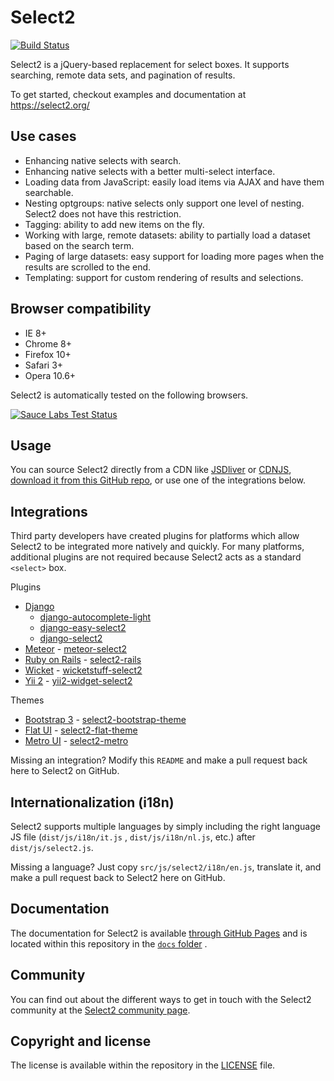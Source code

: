 Select2
=======
[![Build Status][travis-ci-image]][travis-ci-status]

Select2 is a jQuery-based replacement for select boxes. It supports searching, remote data sets, and pagination of
results.

To get started, checkout examples and documentation at
https://select2.org/

Use cases
---------

* Enhancing native selects with search.
* Enhancing native selects with a better multi-select interface.
* Loading data from JavaScript: easily load items via AJAX and have them searchable.
* Nesting optgroups: native selects only support one level of nesting. Select2 does not have this restriction.
* Tagging: ability to add new items on the fly.
* Working with large, remote datasets: ability to partially load a dataset based on the search term.
* Paging of large datasets: easy support for loading more pages when the results are scrolled to the end.
* Templating: support for custom rendering of results and selections.

Browser compatibility
---------------------

* IE 8+
* Chrome 8+
* Firefox 10+
* Safari 3+
* Opera 10.6+

Select2 is automatically tested on the following browsers.

[![Sauce Labs Test Status][saucelabs-matrix]][saucelabs-status]

Usage
-----
You can source Select2 directly from a CDN like [JSDliver][jsdelivr] or
[CDNJS][cdnjs], [download it from this GitHub repo][releases], or use one of the integrations below.

Integrations
------------
Third party developers have created plugins for platforms which allow Select2 to be integrated more natively and
quickly. For many platforms, additional plugins are not required because Select2 acts as a standard `<select>` box.

Plugins

* [Django]
    - [django-autocomplete-light]
    - [django-easy-select2]
    - [django-select2]
* [Meteor] - [meteor-select2]
* [Ruby on Rails][ruby-on-rails] - [select2-rails]
* [Wicket] - [wicketstuff-select2]
* [Yii 2][yii2] - [yii2-widget-select2]

Themes

- [Bootstrap 3][bootstrap3] - [select2-bootstrap-theme]
- [Flat UI][flat-ui] - [select2-flat-theme]
- [Metro UI][metro-ui] - [select2-metro]

Missing an integration? Modify this `README` and make a pull request back here to Select2 on GitHub.

Internationalization (i18n)
---------------------------
Select2 supports multiple languages by simply including the right language JS file (`dist/js/i18n/it.js`
, `dist/js/i18n/nl.js`, etc.) after
`dist/js/select2.js`.

Missing a language? Just copy `src/js/select2/i18n/en.js`, translate it, and make a pull request back to Select2 here on
GitHub.

Documentation
-------------
The documentation for Select2 is available
[through GitHub Pages][documentation] and is located within this repository in the [`docs` folder][documentation-folder]
.

Community
---------
You can find out about the different ways to get in touch with the Select2 community at
the [Select2 community page][community].

Copyright and license
---------------------
The license is available within the repository in the [LICENSE][license] file.

[cdnjs]: http://www.cdnjs.com/libraries/select2

[community]: https://select2.org/getting-help

[documentation]: https://select2.org

[documentation-folder]: https://github.com/select2/select2/tree/master/docs

[freenode]: https://freenode.net/

[jsdelivr]: http://www.jsdelivr.com/#!select2

[license]: LICENSE.md

[releases]: https://github.com/select2/select2/releases

[saucelabs-matrix]: https://saucelabs.com/browser-matrix/select2.svg

[saucelabs-status]: https://saucelabs.com/u/select2

[travis-ci-image]: https://img.shields.io/travis/select2/select2/master.svg

[travis-ci-status]: https://travis-ci.org/select2/select2

[bootstrap3]: https://getbootstrap.com/

[django]: https://www.djangoproject.com/

[django-autocomplete-light]: https://github.com/yourlabs/django-autocomplete-light

[django-easy-select2]: https://github.com/asyncee/django-easy-select2

[django-select2]: https://github.com/applegrew/django-select2

[flat-ui]: http://designmodo.github.io/Flat-UI/

[meteor]: https://www.meteor.com/

[meteor-select2]: https://github.com/nate-strauser/meteor-select2

[metro-ui]: http://metroui.org.ua/

[select2-metro]: http://metroui.org.ua/select2.html

[ruby-on-rails]: http://rubyonrails.org/

[select2-bootstrap-theme]: https://github.com/select2/select2-bootstrap-theme

[select2-flat-theme]: https://github.com/techhysahil/select2-Flat_Theme

[select2-rails]: https://github.com/argerim/select2-rails

[vue.js]: http://vuejs.org/

[select2-vue]: http://vuejs.org/examples/select2.html

[wicket]: https://wicket.apache.org/

[wicketstuff-select2]: https://github.com/wicketstuff/core/tree/master/select2-parent

[yii2]: http://www.yiiframework.com/

[yii2-widget-select2]: https://github.com/kartik-v/yii2-widget-select2
